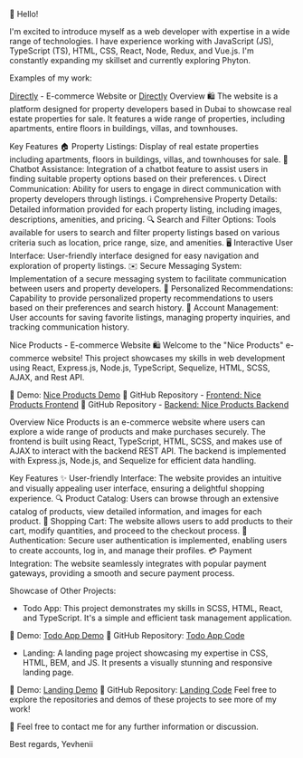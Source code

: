 👋 Hello!

I'm excited to introduce myself as a web developer with expertise in a wide range of technologies. I have experience working with JavaScript (JS), TypeScript (TS), HTML, CSS, React, Node, Redux, and Vue.js. I'm constantly expanding my skillset and currently exploring Phyton.

Examples of my work:

[Directly](https://directly.ae) - E-commerce Website or [Directly](https://directly.xyz)
Overview
🛍️ The website is a platform designed for property developers based in Dubai to showcase real estate properties for sale. It features a wide range of properties, including apartments, entire floors in buildings, villas, and townhouses.

Key Features
🏠 Property Listings: Display of real estate properties including apartments, floors in buildings, villas, and townhouses for sale.
🤖 Chatbot Assistance: Integration of a chatbot feature to assist users in finding suitable property options based on their preferences.
📞 Direct Communication: Ability for users to engage in direct communication with property developers through listings.
ℹ️ Comprehensive Property Details: Detailed information provided for each property listing, including images, descriptions, amenities, and pricing.
🔍 Search and Filter Options: Tools available for users to search and filter property listings based on various criteria such as location, price range, size, and amenities.
🖥️ Interactive User Interface: User-friendly interface designed for easy navigation and exploration of property listings.
✉️ Secure Messaging System: Implementation of a secure messaging system to facilitate communication between users and property developers.
🎯 Personalized Recommendations: Capability to provide personalized property recommendations to users based on their preferences and search history.
👤 Account Management: User accounts for saving favorite listings, managing property inquiries, and tracking communication history.

Nice Products - E-commerce Website
🛍️ Welcome to the "Nice Products" e-commerce website! This project showcases my skills in web development using React, Express.js, Node.js, TypeScript, Sequelize, HTML, SCSS, AJAX, and Rest API.

🚀 Demo: [Nice Products Demo](https://fe-jan23-cyber-sapiens.github.io/products_catalog/)
📂 GitHub Repository - [Frontend: Nice Products Frontend](https://github.com/fe-jan23-cyber-sapiens/products_catalog)
📂 GitHub Repository - [Backend: Nice Products Backend](https://github.com/fe-jan23-cyber-sapiens/products_catalog_api)

Overview
Nice Products is an e-commerce website where users can explore a wide range of products and make purchases securely. The frontend is built using React, TypeScript, HTML, SCSS, and makes use of AJAX to interact with the backend REST API. The backend is implemented with Express.js, Node.js, and Sequelize for efficient data handling.

Key Features
✨ User-friendly Interface: The website provides an intuitive and visually appealing user interface, ensuring a delightful shopping experience.
🔍 Product Catalog: Users can browse through an extensive catalog of products, view detailed information, and images for each product.
🛒 Shopping Cart: The website allows users to add products to their cart, modify quantities, and proceed to the checkout process.
💼 Authentication: Secure user authentication is implemented, enabling users to create accounts, log in, and manage their profiles.
💳 Payment Integration: The website seamlessly integrates with popular payment gateways, providing a smooth and secure payment process.

Showcase of Other Projects:

- Todo App: This project demonstrates my skills in SCSS, HTML, React, and TypeScript. It's a simple and efficient task management application.

🚀 Demo: [Todo App Demo](https://yevhenii0536.github.io/todo-app/)
📂 GitHub Repository: [Todo App Code](https://github.com/Yevhenii0536/todo-app)

- Landing: A landing page project showcasing my expertise in CSS, HTML, BEM, and JS. It presents a visually stunning and responsive landing page.

🚀 Demo: [Landing Demo](https://yevhenii0536.github.io/bose-landing/)
📂 GitHub Repository: [Landing Code](https://github.com/Yevhenii0536/bose-landing)
Feel free to explore the repositories and demos of these projects to see more of my work!

💌 Feel free to contact me for any further information or discussion.

Best regards,
Yevhenii
